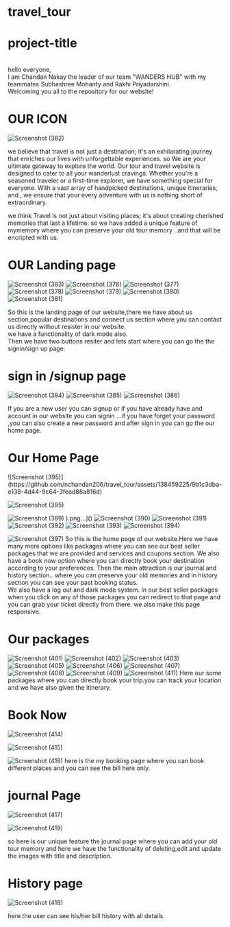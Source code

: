 # travel_tour
<h1>project-title</h1><br>
hello everyone,<br>
I am Chandan Nakay the leader of our team "WANDERS HUB" with my teammates Subhashree Mohanty and Rakhi Priyadarshini.<br>
Welcoming you all to the repository for our website!

<h1>OUR ICON</h1>

![Screenshot (382)](https://github.com/nchandan206/travel_tour/assets/138459225/3f91b58e-793f-48ca-9607-fabf4b0fda59)

we believe that travel is not just a destination; it's an exhilarating journey that enriches our lives with unforgettable experiences. so
We are your ultimate gateway to explore the world.
Our tour and travel website is designed to cater to all your wanderlust cravings. Whether you're a seasoned traveler or a first-time explorer, we have something special  for everyone.
With a vast array of handpicked destinations, unique itineraries, and , we ensure that your every adventure with us is nothing short of extraordinary.


we think Travel is not just about visiting places; it's about creating cherished memories that last a lifetime. so we have added a unique feature of mymemory
 where you can preserve your old tour memory ..and that will be encripted with us.

 <h1>OUR Landing page</h1>
 
 ![Screenshot (383)](https://github.com/nchandan206/travel_tour/assets/138459225/c2162b7a-8b90-4fbf-819c-0b1ea9f9696e)
![Screenshot (376)](https://github.com/nchandan206/travel_tour/assets/138459225/6efb019a-2490-4cb5-9bb6-12024f384ca0)
 ![Screenshot (377)](https://github.com/nchandan206/travel_tour/assets/138459225/8da030fc-aa80-4923-a3e3-cc7128397667)
 ![Screenshot (378)](https://github.com/nchandan206/travel_tour/assets/138459225/f8466217-e22b-4fbb-ac2a-5b9f83e7e2c7)
![Screenshot (379)](https://github.com/nchandan206/travel_tour/assets/138459225/68befaed-60fb-43c9-9be8-1d370a77a851)
![Screenshot (380)](https://github.com/nchandan206/travel_tour/assets/138459225/79976928-785b-458f-8aac-87e7595bcad4)
![Screenshot (381)](https://github.com/nchandan206/travel_tour/assets/138459225/d11a39d8-5132-4ab7-ba6c-61861453f4d4)

So this is the landing page of our website,there we have about us section,popular destinations and connect us section where you can contact us directly without resister in our website.<br>
we have a functionality of dark mode also.<br>
Then we have  two buttons resiter and lets start where you can go the the signin/sign up page.
<h1>sign in /signup page</h1>

![Screenshot (384)](https://github.com/nchandan206/travel_tour/assets/138459225/f05fece6-40aa-44bc-8531-f7d968cfe35e)
![Screenshot (385)](https://github.com/nchandan206/travel_tour/assets/138459225/5a7d3b34-7438-44d4-8367-1b6f7e25f54b)
![Screenshot (386)](https://github.com/nchandan206/travel_tour/assets/138459225/b10787a7-9ecc-4d24-8cff-04d15d2c2222)

If you are a new user you can signup or if you have already have and account in our website you can signin ...if you have forget your password ,you can also create a new password and after sign in you can go the our home page.
<h1>Our Home Page</h1>
![Screenshot (395)](https://github.com/nchandan206/travel_tour/assets/138459225/9b1c3dba-e138-4d44-9c64-3fead88a816d)


![Screenshot (395)](https://github.com/nchandan206/travel_tour/assets/138459225/6bf2b3ca-2161-4d9d-a07e-da696773a6f3)

![Screenshot (389)](https://github.com/nchandan206/travel_tour/assets/138459225/511db78a-657f-4a51-b5ef-5068598b2cde)
).png…]()
![Screenshot (390)](https://github.com/nchandan206/travel_tour/assets/138459225/30895592-6844-4237-96fa-34645fa7988a)
![Screenshot (391)](https://github.com/nchandan206/travel_tour/assets/138459225/cdfae939-6201-4286-9e36-fd4885328b68)
![Screenshot (392)](https://github.com/nchandan206/travel_tour/assets/138459225/aa6eba57-a879-40cd-9e2b-d2b8fcac2099)
![Screenshot (393)](https://github.com/nchandan206/travel_tour/assets/138459225/e193bad5-db1f-4d32-9fe2-9874f04d66e2)
![Screenshot (394)](https://github.com/nchandan206/travel_tour/assets/138459225/afd4142f-2ca4-4fdc-a875-9753c02b9614)

![Screenshot (397)](https://github.com/nchandan206/travel_tour/assets/138459225/3f002724-921c-4c91-8470-a11eab28745f)
So this is the home page of our website.Here we have many more options like packages where you can see our best seller packages that we are provided and services and coupons section. We also have a book now option where you can directly book your destination according to your preferences. Then the main attraction is our journal and history section.. where you can preserve your old memories and ỉn history section you can see your past booking status. <br>
We also have a log out and dark mode system.
In our best seller packages when you click on any of those packages you can redirect to that page and you can grab your ticket directly from there.
we also make this page responsive.
<h1>Our packages</h1>


![Screenshot (401)](https://github.com/nchandan206/travel_tour/assets/138459225/8163e40a-df5b-4275-a2dd-c7bd50c7de83)
![Screenshot (402)](https://github.com/nchandan206/travel_tour/assets/138459225/bb1fd552-23c8-4551-af78-9c0b8c8e463e)
![Screenshot (403)](https://github.com/nchandan206/travel_tour/assets/138459225/32561c3b-ec31-4c3d-a3c8-9d7dad3d29a2)
![Screenshot (405)](https://github.com/nchandan206/travel_tour/assets/138459225/f075ca7f-a1e5-43f3-be6f-ddf0e6b22f60)
![Screenshot (406)](https://github.com/nchandan206/travel_tour/assets/138459225/764754b4-80da-4c83-9bd5-9a1cf4665d9f)
![Screenshot (407)](https://github.com/nchandan206/travel_tour/assets/138459225/d2c7d703-713d-4360-86ca-46388f06c493)
![Screenshot (408)](https://github.com/nchandan206/travel_tour/assets/138459225/7f451db1-0b72-499e-92f3-a87ba64bfe43)
![Screenshot (409)](https://github.com/nchandan206/travel_tour/assets/138459225/e85a2353-cacd-4fa5-802e-22f871ca95d5)
![Screenshot (411)](https://github.com/nchandan206/travel_tour/assets/138459225/78d29795-d639-40ec-8704-600eb52209cf)
Here our some packages where you can directly book your trip.you can track your location and we have also given the itinerary.
<h1>Book Now</h1>

![Screenshot (414)](https://github.com/nchandan206/travel_tour/assets/138459225/5cc23a91-9d18-48f6-b143-efed8c69aa51)

![Screenshot (415)](https://github.com/nchandan206/travel_tour/assets/138459225/1d9cc43f-5169-4191-8469-1107be55a508)

![Screenshot (416)](https://github.com/nchandan206/travel_tour/assets/138459225/bf4e87b3-1cf3-4dd5-9f6f-b5821551510f)
here is the my booking page where you can book different places and you can see the bill here only.

<h1>journal Page</h1>

![Screenshot (417)](https://github.com/nchandan206/travel_tour/assets/138459225/5747d2ec-e6c8-4d8f-99b9-45105f5fffff)


![Screenshot (419)](https://github.com/nchandan206/travel_tour/assets/138459225/23a589bd-1499-4936-af23-b482a74ed633)


so here is our unique feature the journal page where you can add your old tour memory and here we have the functionality of deleting,edit and  update the images with title and description.

<h1>History page</h1>

![Screenshot (418)](https://github.com/nchandan206/travel_tour/assets/138459225/dc54284c-6297-4fc6-82b6-4f47b617bd8e)

here the user can see his/her bill history with all details.










